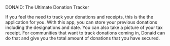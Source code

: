 DONAID: The Ultimate Donation Tracker

If you feel the need to track your donations and receipts, this is the the application for you. With this app, you can store your previous donations including the designations and date. You can also take a picture of your tax receipt. For communities that want to track donations coming in, Donaid can do that and give you the total amount of donations that you have secured.
